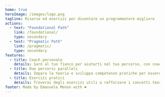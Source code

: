 ```yaml
---
home: true
heroImage: /images/logo.png
tagline: Risorse ed esercizi per diventare un programmatore migliore
actions:
  - text: "Foundational Path"
    link: /foundational/
    type: secondary
  - text: "Pragmatic Path"
    link: /pragmatic/
    type: secondary
features:
  - title: Coach personale
    details: Sarò al tuo fianco per aiutarti nel tuo percorso, con coaching teoriche, sessioni in pair programming e supporto asincrono.
  - title: Due percorsi paralleli
    details: Impara la teoria e sviluppa competenze pratiche per essere più efficiente nel tuo lavoro quotidiano.
  - title: Esercizi pratici
    details: Troverai degli esercizi utili a rafforzare i concetti teorici appresi e a fare pratica con gli strumenti.
footer: Made by Emanuele Menon with ❤️
---
```

